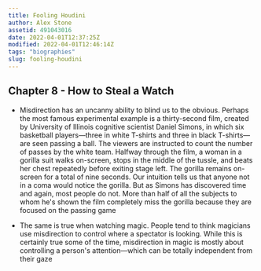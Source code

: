 ```yaml
---
title: Fooling Houdini
author: Alex Stone
assetid: 491043016
date: 2022-04-01T12:37:25Z
modified: 2022-04-01T12:46:14Z
tags: "biographies"
slug: fooling-houdini
---
```


## Chapter 8 - How to Steal a Watch

*  Misdirection has an uncanny ability to blind us to the obvious. Perhaps the most famous experimental example is a thirty-second film, created by University of Illinois cognitive scientist Daniel Simons, in which six basketball players—three in white T-shirts and three in black T-shirts—are seen passing a ball. The viewers are instructed to count the number of passes by the white team. Halfway through the film, a woman in a gorilla suit walks on-screen, stops in the middle of the tussle, and beats her chest repeatedly before exiting stage left. The gorilla remains on-screen for a total of nine seconds. Our intuition tells us that anyone not in a coma would notice the gorilla. But as Simons has discovered time and again, most people do not. More than half of all the subjects to whom he's shown the film completely miss the gorilla because they are focused on the passing game

*  The same is true when watching magic. People tend to think magicians use misdirection to control where a spectator is looking. While this is certainly true some of the time, misdirection in magic is mostly about controlling a person's attention—which can be totally independent from their gaze


